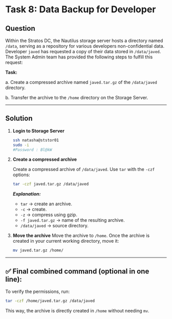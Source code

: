 # Task 8: Data Backup for Developer

## Question

Within the Stratos DC, the Nautilus storage server hosts a directory named `/data`, serving as a repository for various developers non-confidential data. Developer `javed` has requested a copy of their data stored in `/data/javed`. The System Admin team has provided the following steps to fulfill this request:

**Task:**  

a. Create a compressed archive named `javed.tar.gz` of the `/data/javed` directory.

b. Transfer the archive to the `/home` directory on the Storage Server.

---

## Solution

1. **Login to Storage Server**

   ```bash
   ssh natasha@ststor01
   sudo -i
   #Password : Bl@kW
   ```

2. **Create a compressed archive**

   Create a compressed archive of `/data/javed`.
   Use `tar` with the `-czf` options:

   ```bash
   tar -czf javed.tar.gz /data/javed
   ```

   ***Explanation:***
   - `tar` → create an archive.
   - `-c` → create.
   - `-z` → compress using gzip.
   - `-f javed.tar.gz` → name of the resulting archive.
   - `/data/javed` → source directory.

3. **Move the archive**
   Move the archive to `/home`.
   Once the archive is created in your current working directory, move it:

   ```bash
   mv javed.tar.gz /home/
   ```


---

## ✅ Final combined command (optional in one line):

To verify the permissions, run:

```bash
tar -czf /home/javed.tar.gz /data/javed
```
This way, the archive is directly created in `/home` without needing `mv`.
